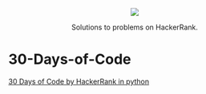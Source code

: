 
<p align="center">
	<a href="https://www.hackerrank.com/ryanfehr18"><img src="https://cloud.githubusercontent.com/assets/19765741/25342064/d17a563c-28d8-11e7-83fc-763d4ab4820a.jpg" ></a>
</p>
<p align="center">
    Solutions to problems on HackerRank.
</p>


# 30-Days-of-Code
[30 Days of Code by HackerRank in python](https://www.hackerrank.com/domains/tutorials/30-days-of-code)
